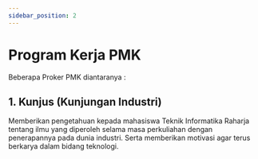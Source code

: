 ```yaml
---
sidebar_position: 2
---
```


# Program Kerja PMK

Beberapa Proker PMK diantaranya :

## 1. Kunjus (Kunjungan Industri)

Memberikan pengetahuan kepada mahasiswa Teknik Informatika Raharja tentang ilmu yang diperoleh selama masa perkuliahan dengan penerapannya pada dunia industri. Serta memberikan motivasi agar terus berkarya dalam bidang teknologi.
